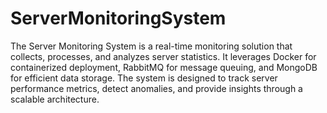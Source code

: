 # ServerMonitoringSystem

The Server Monitoring System is a real-time monitoring solution that collects, processes, and analyzes server statistics. It leverages Docker for containerized deployment, RabbitMQ for message queuing, and MongoDB for efficient data storage. The system is designed to track server performance metrics, detect anomalies, and provide insights through a scalable architecture.
